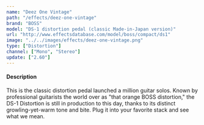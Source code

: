 ```yaml
---
name: "Deez One Vintage"
path: "/effects/deez-one-vintage"
brand: "BOSS"
model: "DS-1 distortion pedal (classic Made-in-Japan version)"
url: "http://www.effectsdatabase.com/model/boss/compact/ds1"
image: "../../images/effects/deez-one-vintage.png"
type: ["Distortion"]
channel: ["Mono", "Stereo"]
update: ["2.60"]
---
```

#### Description
This is the classic distortion pedal launched a million guitar solos. Known by professional guitarists the world over as "that orange BOSS distortion," the DS-1 Distortion is still in production to this day, thanks to its distinct growling-yet-warm tone and bite. Plug it into your favorite stack and see what we mean.